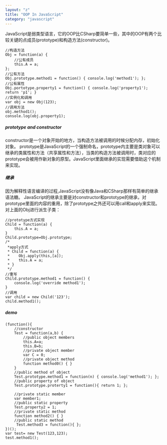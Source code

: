 ```yaml
---
layout: "z"
title: "OOP In JavaScript"
category: "javascript"
---
```


JavaScript是弱类型语言，它的OOP比CSharp要简单一些，其中的OOP有两个比较关键的点成员(prototype)和构造方法(constructor)。

    //构造方法
    Obj = function(a) {
        //公有成员
        this.A = a;
    };
    //公有方法
    Obj.prototype.method1 = function() { console.log('method1'); };
    //公有属性
    Obj.portotype.property1 = function() { console.log('property1'); return 'p1'; }
    //实例化和调用
    var obj = new Obj(123);
    //调用方法
    obj.method1();
    console.log(obj.property1);



##### prototype and constructor
constructor是一个对象开始的地方，当构造方法被调用的时候分配内存，初始化对象。
prototype是JavaScript的一个强制命名，prototype内主要是类对象可以继承的类属性和方法（共享属性和方法），当类的构造方法被调用时，类对应的prototype会被用作新对象的原型。JavaScript里面继承的实现需要借助这个机制来实现。

##### 继承
因为解释性语言编译的过程,JavaScript没有像Java和CSharp那样有简单的继承语法糖。
JavaScript的继承主要是对constructor和prototype的继承，对prototype里面的内容的重用，除了prototype之外还可以用call和apply来实现。
对上面的Obj进行派生子类：


    //prototype方式实现
    Child = function(a) {
        this.A = a;
    }
    Child.prototype=Obj.prototype;
    /*
     *apply方式
     * Child = function(a) {
     *    Obj.apply(this,[a]);
     *    this.A = a;
     * }
     */
    //重写
    Child.prototype.method1 = function() {
        console.log('override method1');
    }
    //调用
    var child = new Child('123');
    child.method1();


##### demo


    (function(){
        //constructor
        Test = function(a,b) {
            //public object members
            this.A=a;
            this.B=b;
            //private object member
            var C = 0;
            //private object method
            function method0() { }
        }
        //public method of object
        Test.prototype.method1 = function(n) { console.log('method1'); };
        //public property of object
        Test.prototype.proterty1 = function(){ return 1; };

        //private static member
        var member1;
        //public static property
        Test.property2 = 1; 
        //private static method
        function method2() { }
        //public static method
         Test.method3 = function(){ };
    })();
    var test= new Test(123,123);
    test.method1();
